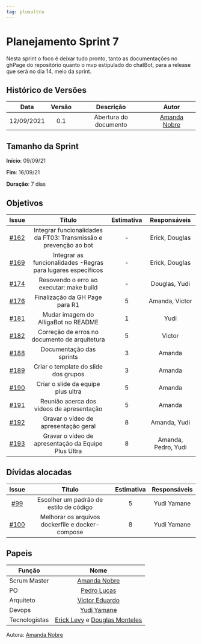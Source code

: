 ```yaml
---
tag: plusultra
---
```

# Planejamento Sprint 7
Nesta sprint o foco é deixar tudo pronto, tanto as documentações no ghPage do repositório quanto o mvp estipulado do chatBot, para a release que será no dia 14, meio da sprint.

## Histórico de Versões

| Data       | Versão | Descrição                      | Autor             |
| :--------: | :----: | :----------:                   | :---------------: |
| 12/09/2021 |  0.1   | Abertura do documento | [Amanda Nobre](https://github.com/AmandaNbr)|

## Tamanho da Sprint

**Início**: 09/09/21

**Fim**: 16/09/21

**Duração**: 7 dias

## Objetivos

| Issue |            Título            |      Estimativa     |        Responsáveis         | 
|:-----:|:----------------------------:|:-------------------:|:---------------------------:|
| [#162](https://github.com/fga-eps-mds/2021-1-Bot/issues/162) | Integrar funcionalidades da FT03: Transmissão e prevenção ao bot | - | Erick, Douglas |
| [#169](https://github.com/fga-eps-mds/2021-1-Bot/issues/169) | Integrar as funcionalidades -Regras para lugares específicos | - | Erick, Douglas |
| [#174](https://github.com/fga-eps-mds/2021-1-Bot/issues/174) | Resovendo o erro ao executar: make build | - | Douglas, Yudi |
| [#176](https://github.com/fga-eps-mds/2021-1-Bot/issues/176) | Finalização da GH Page para R1 | 5 | Amanda, Victor |
| [#181](https://github.com/fga-eps-mds/2021-1-Bot/issues/181) | Mudar imagem do AlligaBot no README | 1 | Yudi |
| [#182](https://github.com/fga-eps-mds/2021-1-Bot/issues/182) | Correção de erros no documento de arquitetura | 5 | Victor |
| [#188](https://github.com/fga-eps-mds/2021-1-Bot/issues/188) | Documentação das sprints | 3 | Amanda |
| [#189](https://github.com/fga-eps-mds/2021-1-Bot/issues/189) | Criar o template do slide dos grupos | 3 | Amanda |
| [#190](https://github.com/fga-eps-mds/2021-1-Bot/issues/190) | Criar o slide da equipe plus ultra | 5 | Amanda |
| [#191](https://github.com/fga-eps-mds/2021-1-Bot/issues/191) | Reunião acerca dos vídeos de apresentação | 5 | Amanda |
| [#192](https://github.com/fga-eps-mds/2021-1-Bot/issues/192) | Gravar o vídeo de apresentação geral | 8 | Amanda, Yudi |
| [#193](https://github.com/fga-eps-mds/2021-1-Bot/issues/193) | Gravar o vídeo de apresentação da Equipe Plus Ultra | 8 | Amanda, Pedro, Yudi |


## Dívidas alocadas
| Issue |            Título            |      Estimativa     |        Responsáveis         | 
|:-----:|:----------------------------:|:-------------------:|:---------------------------:|
| [#99](https://github.com/fga-eps-mds/2021-1-Bot/issues/99) | Escolher um padrão de estilo de código | 5 | Yudi Yamane |
| [#100](https://github.com/fga-eps-mds/2021-1-Bot/issues/100) | Melhorar os arquivos dockerfile e docker-compose | 8 | Yudi Yamane |

## Papeis

|      Função      |            Nome            |
|------------------|:--------------------------:|
| Scrum Master | [Amanda Nobre](https://github.com/AmandaNbr) |
| PO | [Pedro Lucas](https://github.com/PedroLSF) |
| Arquiteto | [Victor Eduardo](https://github.com/victorear05) |
| Devops | [Yudi Yamane](https://github.com/yudi-azvd) |
| Tecnologistas | [Erick Levy](https://github.com/Ericklevy) e [Douglas Monteles](https://github.com/DouglasMonteles) |

Autora: [Amanda Nobre](https://github.com/AmandaNbr)
